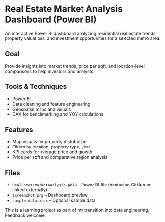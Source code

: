 # Real Estate Market Analysis Dashboard (Power BI)

An interactive Power BI dashboard analyzing residential real estate trends, property valuations, and investment opportunities for a selected metro area.

## Goal
Provide insights into market trends, price per sqft, and location-level comparisons to help investors and analysts.

## Tools & Techniques
- Power BI
- Data cleaning and feature engineering
- Geospatial maps and visuals
- DAX for benchmarking and YOY calculations

## Features
- Map visuals for property distribution
- Filters by location, property type, year
- KPI cards for average price and growth
- Price per sqft and comparative region analysis

## Files
- `RealEstateMarketAnalysis.pbix` – Power BI file (hosted on GitHub or linked externally)
- `screenshot.png` – Dashboard preview
- `sample-data.xlsx` – Optional sample data

This is a learning project as part of my transition into data engineering. Feedback welcome.
